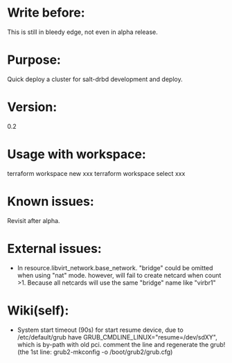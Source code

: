 # Write before:
  This is still in bleedy edge, not even in alpha release.

# Purpose:
  Quick deploy a cluster for salt-drbd development and deploy.

# Version:
  0.2

# Usage with workspace:
  terraform workspace new xxx
  terraform workspace select xxx

# Known issues:
  Revisit after alpha.

# External issues:
* In resource.libvirt_network.base_network. "bridge" could be omitted when using "nat" mode. however, will fail to create netcard when count >1. Because all netcards will use the same "bridge" name like "virbr1"

# Wiki(self):
* System start timeout (90s) for start resume device, due to /etc/default/grub
  have GRUB_CMDLINE_LINUX="resume=/dev/sdXY", which is by-path with old pci.
  comment the line and regenerate the grub!
  (the 1st line: grub2-mkconfig -o /boot/grub2/grub.cfg)
